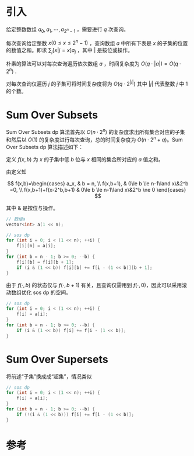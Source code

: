 # 引入

给定整数数组 $a_0,a_1,\cdots,a_{2^n-1}$ ，需要进行 $q$ 次查询。

每次查询给定整数 $x(0\le x \le 2^n-1)$ ，查询数组 $a$ 中所有下表是 $x$ 的子集的位置的数值之和。即求 $\sum_j [x | j=x]a_j$ ，其中 $|$ 是按位或操作。

朴素的算法可以对每次查询遍历依次数组 $a$ ，时间复杂度为 $O(q\cdot |a|)=O(q\cdot 2^n)$ .

对每次查询仅遍历 $j$ 的子集可将时间复杂度将为 $O(q\cdot 2^{|j|})$ 其中 $|j|$ 代表整数 $j$ 中 $1$ 的个数。

# Sum Over Subsets

Sum Over Subsets dp 算法首先以 $O(n\cdot 2^n)$ 的复杂度求出所有集合对应的子集和然后以 $O(1)$ 的复杂度进行每次查询，总的时间复杂度为 $O(n\cdot 2^n + q)$。Sum Over Subsets dp 算法描述如下：

定义 $f(x, b)$ 为 $x$ 的子集中低 $b$ 位与 $x$ 相同的集合所对应的 $a$ 值之和。

由定义知

$$
f(x,b)=\begin{cases}
a_x, & b = n, \\
f(x,b+1), & 0\le b \le n-1\land x\&2^b =0, \\
f(x,b+1)+f(x-2^b,b+1) & 0\le b \le n-1\land x\&2^b \ne 0
\end{cases}
$$

其中 $\&$ 是按位与操作。

```cpp
// 数组a
vector<int> a(1 << n);

// sos dp
for (int i = 0; i < (1 << n); ++i) {
    f[i][n] = a[i];
}
for (int b = n - 1; b >= 0; --b) {
    f[i][b] = f[i][b + 1];
    if (i & (1 << b)) f[i][b] += f[i - (1 << b)][b + 1];
}
```

由于 $f(\cdot, b)$ 的状态仅与 $f(\cdot, b + 1)$ 有关，且查询仅需用到 $f(\cdot, 0)$，因此可以采用滚动数组优化 sos dp 的空间。

```cpp
// sos dp
for (int i = 0; i < (1 << n); ++i) {
    f[i] = a[i];
}
for (int b = n - 1; b >= 0; --b) {
    if (i & (1 << b)) f[i] += f[i - (1 << b)];
}
```

# Sum Over Supersets

将前述“子集”换成成“超集”，情况类似

```cpp
// sos dp
for (int i = 0; i < (1 << n); ++i) {
    f[i] = a[i];
}
for (int b = n - 1; b >= 0; --b) {
    if (!(i & (1 << b))) f[i] += f[i - (1 << b)];
}
```

# 参考

[^1]: SOS Dynamic Programming [Tutorial]. https://codeforces.com/blog/entry/45223.